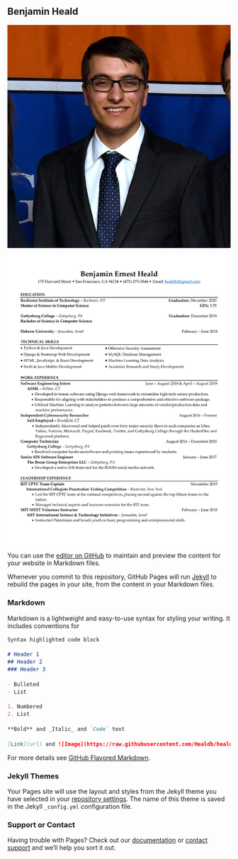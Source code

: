 ## Benjamin Heald
![Image](https://raw.githubusercontent.com/Healdb/healdb.tech/master/56549547_2268951513126636_6099004554190258176_n.jpg)

![Image](https://raw.githubusercontent.com/Healdb/healdb.tech/master/Benjamin%20Heald%20Resume-1.jpg)

You can use the [editor on GitHub](https://github.com/Healdb/healdb.tech/edit/master/README.md) to maintain and preview the content for your website in Markdown files.

Whenever you commit to this repository, GitHub Pages will run [Jekyll](https://jekyllrb.com/) to rebuild the pages in your site, from the content in your Markdown files.

### Markdown

Markdown is a lightweight and easy-to-use syntax for styling your writing. It includes conventions for

```markdown
Syntax highlighted code block

# Header 1
## Header 2
### Header 3

- Bulleted
- List

1. Numbered
2. List

**Bold** and _Italic_ and `Code` text

[Link](url) and ![Image](https://raw.githubusercontent.com/Healdb/healdb.tech/master/56549547_2268951513126636_6099004554190258176_n.jpg)
```

For more details see [GitHub Flavored Markdown](https://guides.github.com/features/mastering-markdown/).

### Jekyll Themes

Your Pages site will use the layout and styles from the Jekyll theme you have selected in your [repository settings](https://github.com/Healdb/healdb.tech/settings). The name of this theme is saved in the Jekyll `_config.yml` configuration file.

### Support or Contact

Having trouble with Pages? Check out our [documentation](https://help.github.com/categories/github-pages-basics/) or [contact support](https://github.com/contact) and we’ll help you sort it out.
